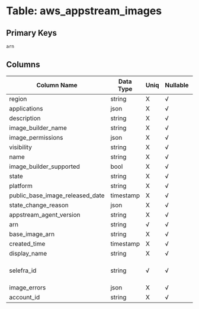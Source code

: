# Table: aws_appstream_images

## Primary Keys 

```
arn
```


## Columns 

|  Column Name   |  Data Type  | Uniq | Nullable | Description | 
|  ----  | ----  | ----  | ----  | ---- | 
| region | string | X | √ |  | 
| applications | json | X | √ |  | 
| description | string | X | √ |  | 
| image_builder_name | string | X | √ |  | 
| image_permissions | json | X | √ |  | 
| visibility | string | X | √ |  | 
| name | string | X | √ |  | 
| image_builder_supported | bool | X | √ |  | 
| state | string | X | √ |  | 
| platform | string | X | √ |  | 
| public_base_image_released_date | timestamp | X | √ |  | 
| state_change_reason | json | X | √ |  | 
| appstream_agent_version | string | X | √ |  | 
| arn | string | √ | √ |  | 
| base_image_arn | string | X | √ |  | 
| created_time | timestamp | X | √ |  | 
| display_name | string | X | √ |  | 
| selefra_id | string | √ | √ | primary keys value md5 | 
| image_errors | json | X | √ |  | 
| account_id | string | X | √ |  | 


